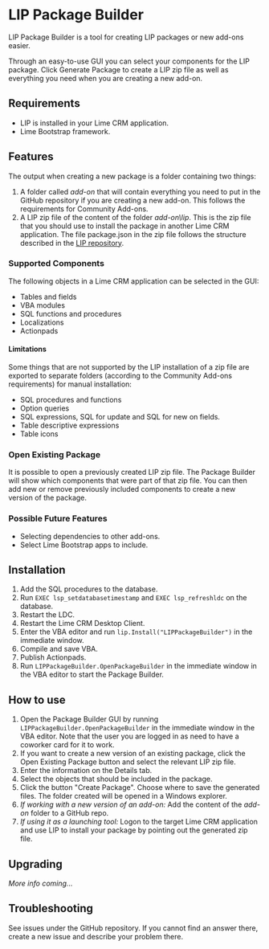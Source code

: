 # LIP Package Builder

LIP Package Builder is a tool for creating LIP packages or new add-ons easier.

Through an easy-to-use GUI you can select your components for the LIP package. Click Generate Package to create a LIP zip file as well as everything you need when you are creating a new add-on.


## Requirements

* LIP is installed in your Lime CRM application.
* Lime Bootstrap framework.


## Features
The output when creating a new package is a folder containing two things:

1. A folder called *add-on* that will contain everything you need to put in the GitHub repository if you are creating a new add-on. This follows the requirements for Community Add-ons.
2. A LIP zip file of the content of the folder *add-on\lip*. This is the zip file that you should use to install the package in another Lime CRM application. The file package.json in the zip file follows the structure described in the [LIP repository](https://github.com/Lundalogik/lip).


### Supported Components
The following objects in a Lime CRM application can be selected in the GUI:

* Tables and fields
* VBA modules
* SQL functions and procedures
* Localizations
* Actionpads

#### Limitations
Some things that are not supported by the LIP installation of a zip file are exported to separate folders (according to the Community Add-ons requirements) for manual installation:

* SQL procedures and functions
* Option queries
* SQL expressions, SQL for update and SQL for new on fields.
* Table descriptive expressions
* Table icons


### Open Existing Package
It is possible to open a previously created LIP zip file. The Package Builder will show which components that were part of that zip file. You can then add new or remove previously included components to create a new version of the package.

### Possible Future Features

* Selecting dependencies to other add-ons.
* Select Lime Bootstrap apps to include.


## Installation

1. Add the SQL procedures to the database.
2. Run `EXEC lsp_setdatabasetimestamp` and `EXEC lsp_refreshldc` on the database.
3. Restart the LDC.
4. Restart the Lime CRM Desktop Client.
5. Enter the VBA editor and run `lip.Install("LIPPackageBuilder")` in the immediate window.
6. Compile and save VBA.
7. Publish Actionpads.
8. Run `LIPPackageBuilder.OpenPackageBuilder` in the immediate window in the VBA editor to start the Package Builder.


## How to use
1. Open the Package Builder GUI by running `LIPPackageBuilder.OpenPackageBuilder` in the immediate window in the VBA editor. Note that the user you are logged in as need to have a coworker card for it to work.
2. If you want to create a new version of an existing package, click the Open Existing Package button and select the relevant LIP zip file.
3. Enter the information on the Details tab.
4. Select the objects that should be included in the package.
5. Click the button "Create Package". Choose where to save the generated files. The folder created will be opened in a Windows explorer.
6. *If working with a new version of an add-on:* Add the content of the *add-on* folder to a GitHub repo.
7. *If using it as a launching tool:* Logon to the target Lime CRM application and use LIP to install your package by pointing out the generated zip file.


## Upgrading
*More info coming...*


## Troubleshooting
See issues under the GitHub repository. If you cannot find an answer there, create a new issue and describe your problem there.